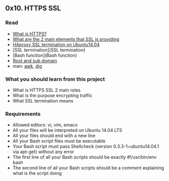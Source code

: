 ## 0x10. HTTPS SSL

### Read

- [What is HTTPS?](https://www.instantssl.com/ssl-certificate-products/https.html)
- [What are the 2 main elements that SSL is providing](https://www.sslshopper.com/why-ssl-the-purpose-of-using-ssl-certificates.html)
- [HAproxy SSL termination on Ubuntu14.04](https://www.digitalocean.com/community/tutorials/how-to-secure-haproxy-with-let-s-encrypt-on-ubuntu-14-04)
- [SSL termination](SSL termination)
- [Bash function](Bash function)
- [Root and sub domain](http://support.landingi.com/article/147-the-root-domain-and-sub-domain-differences)
- man: [awk](http://man7.org/linux/man-pages/man1/awk.1p.html), [dig](https://linux.die.net/man/1/dig)

### What you should learn from this project

- What is HTTPS SSL 2 main roles
- What is the purpose encrypting traffic
- What SSL termination means

### Requirements

- Allowed editors: vi, vim, emacs
- All your files will be interpreted on Ubuntu 14.04 LTS
- All your files should end with a new line
- All your Bash script files must be executable
- Your Bash script must pass Shellcheck (version 0.3.3-1~ubuntu14.04.1 via apt-get) without any error
- The first line of all your Bash scripts should be exactly #!/usr/bin/env bash
- The second line of all your Bash scripts should be a comment explaining what is the script doing
